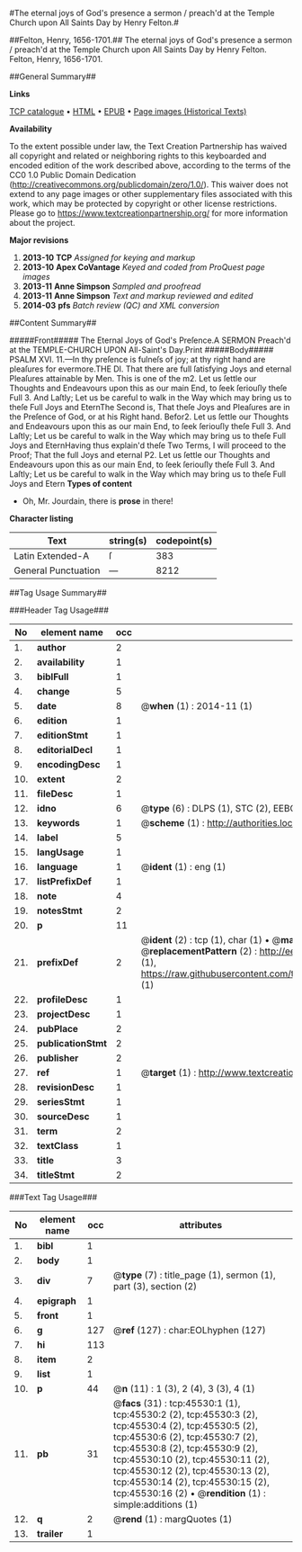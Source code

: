 #The eternal joys of God's presence a sermon / preach'd at the Temple Church upon All Saints Day by Henry Felton.#

##Felton, Henry, 1656-1701.##
The eternal joys of God's presence a sermon / preach'd at the Temple Church upon All Saints Day by Henry Felton.
Felton, Henry, 1656-1701.

##General Summary##

**Links**

[TCP catalogue](http://www.ota.ox.ac.uk/tcp/)  • 
[HTML](http://tei.it.ox.ac.uk/tcp/Texts-HTML/free/A41/A41090.html)  • 
[EPUB](http://tei.it.ox.ac.uk/tcp/Texts-EPUB/free/A41/A41090.epub) • 
[Page images (Historical Texts)](https://historicaltexts.jisc.ac.uk/eebo-10700832e)

**Availability**

To the extent possible under law, the Text Creation Partnership has waived all copyright and related or neighboring rights to this keyboarded and encoded edition of the work described above, according to the terms of the CC0 1.0 Public Domain Dedication (http://creativecommons.org/publicdomain/zero/1.0/). This waiver does not extend to any page images or other supplementary files associated with this work, which may be protected by copyright or other license restrictions. Please go to https://www.textcreationpartnership.org/ for more information about the project.

**Major revisions**

1. __2013-10__ __TCP__ *Assigned for keying and markup*
1. __2013-10__ __Apex CoVantage__ *Keyed and coded from ProQuest page images*
1. __2013-11__ __Anne Simpson__ *Sampled and proofread*
1. __2013-11__ __Anne Simpson__ *Text and markup reviewed and edited*
1. __2014-03__ __pfs__ *Batch review (QC) and XML conversion*

##Content Summary##

#####Front#####
The Eternal Joys of God's Preſence.A SERMON Preach'd at the TEMPLE-CHURCH UPON All-Saint's Day.Print
#####Body#####
PSALM XVI. 11.—In thy preſence is fulneſs of joy; at thy right hand are pleaſures for evermore.THE DI. That there are full ſatisfying Joys and eternal Pleaſures attainable by Men. This is one of the m2. Let us ſettle our Thoughts and Endeavours upon this as our main End, to ſeek ſeriouſly theſe Full 3. And Laſtly; Let us be careful to walk in the Way which may bring us to theſe Full Joys and EternThe Second is, That theſe Joys and Pleaſures are in the Preſence of God, or at his Right hand. Befor2. Let us ſettle our Thoughts and Endeavours upon this as our main End, to ſeek ſeriouſly theſe Full 3. And Laſtly; Let us be careful to walk in the Way which may bring us to theſe Full Joys and EternHaving thus explain'd theſe Two Terms, I will proceed to the Proof; That the full Joys and eternal P2. Let us ſettle our Thoughts and Endeavours upon this as our main End, to ſeek ſeriouſly theſe Full 3. And Laſtly; Let us be careful to walk in the Way which may bring us to theſe Full Joys and Etern
**Types of content**

  * Oh, Mr. Jourdain, there is **prose** in there!

**Character listing**


|Text|string(s)|codepoint(s)|
|---|---|---|
|Latin Extended-A|ſ|383|
|General Punctuation|—|8212|

##Tag Usage Summary##

###Header Tag Usage###

|No|element name|occ|attributes|
|---|---|---|---|
|1.|__author__|2||
|2.|__availability__|1||
|3.|__biblFull__|1||
|4.|__change__|5||
|5.|__date__|8| @__when__ (1) : 2014-11 (1)|
|6.|__edition__|1||
|7.|__editionStmt__|1||
|8.|__editorialDecl__|1||
|9.|__encodingDesc__|1||
|10.|__extent__|2||
|11.|__fileDesc__|1||
|12.|__idno__|6| @__type__ (6) : DLPS (1), STC (2), EEBO-CITATION (1), OCLC (1), VID (1)|
|13.|__keywords__|1| @__scheme__ (1) : http://authorities.loc.gov/ (1)|
|14.|__label__|5||
|15.|__langUsage__|1||
|16.|__language__|1| @__ident__ (1) : eng (1)|
|17.|__listPrefixDef__|1||
|18.|__note__|4||
|19.|__notesStmt__|2||
|20.|__p__|11||
|21.|__prefixDef__|2| @__ident__ (2) : tcp (1), char (1)  •  @__matchPattern__ (2) : ([0-9\-]+):([0-9IVX]+) (1), (.+) (1)  •  @__replacementPattern__ (2) : http://eebo.chadwyck.com/downloadtiff?vid=$1&page=$2 (1), https://raw.githubusercontent.com/textcreationpartnership/Texts/master/tcpchars.xml#$1 (1)|
|22.|__profileDesc__|1||
|23.|__projectDesc__|1||
|24.|__pubPlace__|2||
|25.|__publicationStmt__|2||
|26.|__publisher__|2||
|27.|__ref__|1| @__target__ (1) : http://www.textcreationpartnership.org/docs/. (1)|
|28.|__revisionDesc__|1||
|29.|__seriesStmt__|1||
|30.|__sourceDesc__|1||
|31.|__term__|2||
|32.|__textClass__|1||
|33.|__title__|3||
|34.|__titleStmt__|2||


###Text Tag Usage###

|No|element name|occ|attributes|
|---|---|---|---|
|1.|__bibl__|1||
|2.|__body__|1||
|3.|__div__|7| @__type__ (7) : title_page (1), sermon (1), part (3), section (2)|
|4.|__epigraph__|1||
|5.|__front__|1||
|6.|__g__|127| @__ref__ (127) : char:EOLhyphen (127)|
|7.|__hi__|113||
|8.|__item__|2||
|9.|__list__|1||
|10.|__p__|44| @__n__ (11) : 1 (3), 2 (4), 3 (3), 4 (1)|
|11.|__pb__|31| @__facs__ (31) : tcp:45530:1 (1), tcp:45530:2 (2), tcp:45530:3 (2), tcp:45530:4 (2), tcp:45530:5 (2), tcp:45530:6 (2), tcp:45530:7 (2), tcp:45530:8 (2), tcp:45530:9 (2), tcp:45530:10 (2), tcp:45530:11 (2), tcp:45530:12 (2), tcp:45530:13 (2), tcp:45530:14 (2), tcp:45530:15 (2), tcp:45530:16 (2)  •  @__rendition__ (1) : simple:additions (1)|
|12.|__q__|2| @__rend__ (1) : margQuotes (1)|
|13.|__trailer__|1||
